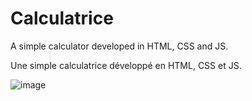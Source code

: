 # Calculatrice

A simple calculator developed in HTML, CSS and JS.

Une simple calculatrice développé en HTML, CSS et JS.

![image](https://user-images.githubusercontent.com/18125893/221958968-ad6ddf49-030f-49b4-9b96-02a0b3db841e.png)
